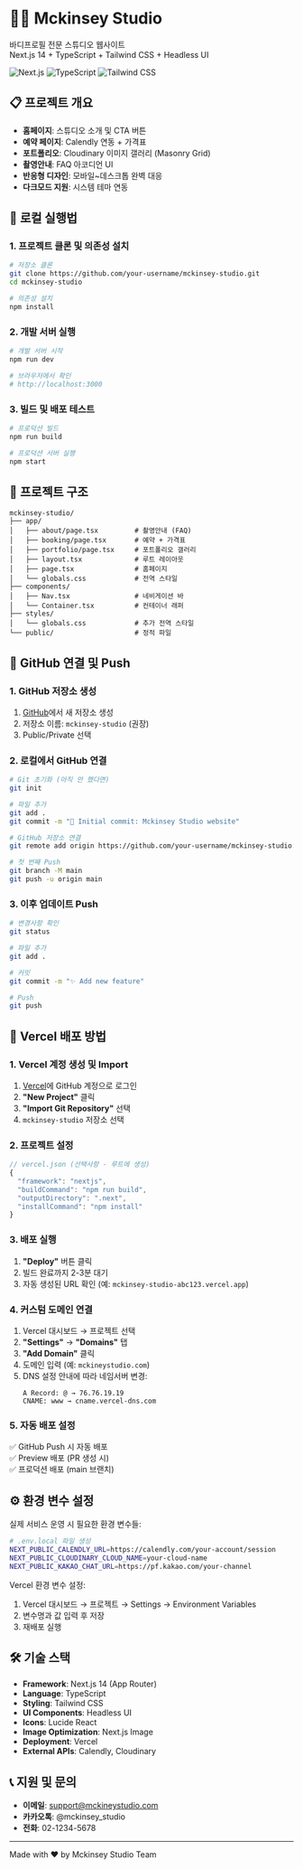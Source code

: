 # 🏋️‍♀️ Mckinsey Studio

바디프로필 전문 스튜디오 웹사이트  
Next.js 14 + TypeScript + Tailwind CSS + Headless UI

![Next.js](https://img.shields.io/badge/Next.js-14.2.3-000000?style=flat&logo=next.js)
![TypeScript](https://img.shields.io/badge/TypeScript-5.0-3178C6?style=flat&logo=typescript)
![Tailwind CSS](https://img.shields.io/badge/Tailwind-3.4.1-06B6D4?style=flat&logo=tailwindcss)

## 📋 프로젝트 개요

- **홈페이지**: 스튜디오 소개 및 CTA 버튼
- **예약 페이지**: Calendly 연동 + 가격표
- **포트폴리오**: Cloudinary 이미지 갤러리 (Masonry Grid)
- **촬영안내**: FAQ 아코디언 UI
- **반응형 디자인**: 모바일~데스크톱 완벽 대응
- **다크모드 지원**: 시스템 테마 연동

## 🚀 로컬 실행법

### 1. 프로젝트 클론 및 의존성 설치
```bash
# 저장소 클론
git clone https://github.com/your-username/mckinsey-studio.git
cd mckinsey-studio

# 의존성 설치
npm install
```

### 2. 개발 서버 실행
```bash
# 개발 서버 시작
npm run dev

# 브라우저에서 확인
# http://localhost:3000
```

### 3. 빌드 및 배포 테스트
```bash
# 프로덕션 빌드
npm run build

# 프로덕션 서버 실행
npm start
```

## 📁 프로젝트 구조

```
mckinsey-studio/
├── app/
│   ├── about/page.tsx         # 촬영안내 (FAQ)
│   ├── booking/page.tsx       # 예약 + 가격표
│   ├── portfolio/page.tsx     # 포트폴리오 갤러리
│   ├── layout.tsx             # 루트 레이아웃
│   ├── page.tsx               # 홈페이지
│   └── globals.css            # 전역 스타일
├── components/
│   ├── Nav.tsx                # 네비게이션 바
│   └── Container.tsx          # 컨테이너 래퍼
├── styles/
│   └── globals.css            # 추가 전역 스타일
└── public/                    # 정적 파일
```

## 🔗 GitHub 연결 및 Push

### 1. GitHub 저장소 생성
1. [GitHub](https://github.com)에서 새 저장소 생성
2. 저장소 이름: `mckinsey-studio` (권장)
3. Public/Private 선택

### 2. 로컬에서 GitHub 연결
```bash
# Git 초기화 (아직 안 했다면)
git init

# 파일 추가
git add .
git commit -m "🎉 Initial commit: Mckinsey Studio website"

# GitHub 저장소 연결
git remote add origin https://github.com/your-username/mckinsey-studio.git

# 첫 번째 Push
git branch -M main
git push -u origin main
```

### 3. 이후 업데이트 Push
```bash
# 변경사항 확인
git status

# 파일 추가
git add .

# 커밋
git commit -m "✨ Add new feature"

# Push
git push
```

## 🚀 Vercel 배포 방법

### 1. Vercel 계정 생성 및 Import
1. [Vercel](https://vercel.com)에 GitHub 계정으로 로그인
2. **"New Project"** 클릭
3. **"Import Git Repository"** 선택
4. `mckinsey-studio` 저장소 선택

### 2. 프로젝트 설정
```javascript
// vercel.json (선택사항 - 루트에 생성)
{
  "framework": "nextjs",
  "buildCommand": "npm run build",
  "outputDirectory": ".next",
  "installCommand": "npm install"
}
```

### 3. 배포 실행
1. **"Deploy"** 버튼 클릭
2. 빌드 완료까지 2-3분 대기
3. 자동 생성된 URL 확인 (예: `mckinsey-studio-abc123.vercel.app`)

### 4. 커스텀 도메인 연결
1. Vercel 대시보드 → 프로젝트 선택
2. **"Settings"** → **"Domains"** 탭
3. **"Add Domain"** 클릭
4. 도메인 입력 (예: `mckineystudio.com`)
5. DNS 설정 안내에 따라 네임서버 변경:
   ```
   A Record: @ → 76.76.19.19
   CNAME: www → cname.vercel-dns.com
   ```

### 5. 자동 배포 설정
✅ GitHub Push 시 자동 배포  
✅ Preview 배포 (PR 생성 시)  
✅ 프로덕션 배포 (main 브랜치)  

## ⚙️ 환경 변수 설정

실제 서비스 운영 시 필요한 환경 변수들:

```bash
# .env.local 파일 생성
NEXT_PUBLIC_CALENDLY_URL=https://calendly.com/your-account/session
NEXT_PUBLIC_CLOUDINARY_CLOUD_NAME=your-cloud-name
NEXT_PUBLIC_KAKAO_CHAT_URL=https://pf.kakao.com/your-channel
```

Vercel 환경 변수 설정:
1. Vercel 대시보드 → 프로젝트 → Settings → Environment Variables
2. 변수명과 값 입력 후 저장
3. 재배포 실행

## 🛠️ 기술 스택

- **Framework**: Next.js 14 (App Router)
- **Language**: TypeScript
- **Styling**: Tailwind CSS
- **UI Components**: Headless UI
- **Icons**: Lucide React
- **Image Optimization**: Next.js Image
- **Deployment**: Vercel
- **External APIs**: Calendly, Cloudinary

## 📞 지원 및 문의

- **이메일**: support@mckineystudio.com
- **카카오톡**: @mckinsey_studio
- **전화**: 02-1234-5678

---

Made with ❤️ by Mckinsey Studio Team